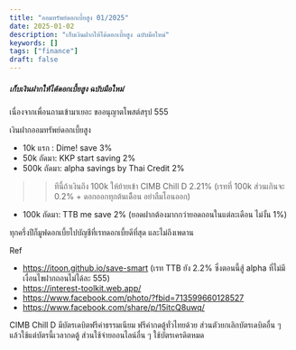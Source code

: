 ```yaml
---
title: "ออมทรัพย์ดอกเบี้ยสูง 01/2025"
date: 2025-01-02
description: "เก็บเงินฝากให้ได้ดอกเบี้ยสูง ฉบับมือใหม่"
keywords: []
tags: ["finance"]
draft: false
---
```


##### เก็บเงินฝากให้ได้ดอกเบี้ยสูง ฉบับมือใหม่

เนื่องจากเพื่อนถามเข้ามาเยอะ ขออนุญาตโพสต์สรุป 555

เงินฝากออมทรัพย์ดอกเบี้ยสูง 
- 10k แรก : Dime! save 3%
- 50k ถัดมา: KKP start saving 2%
- 500k ถัดมา: alpha savings by Thai Credit 2%
>> ทีนี้ถ้าเงินถึง 100k ให้ย้ายเข้า CIMB Chill D 2.21% (เรทที่ 100k ส่วนเกินจะ 0.2% + ดอกออกทุกต้นเดิือน อย่าลืมโอนออก)
- 100k ถัดมา: TTB me save 2% (ยอดฝากต้องมากกว่ายอดถอนในแต่ละเดือน ไม่งั้น 1%)

ทุกครึ่งปีก็มูฟดอกเบี้ยไปบัญชีที่เรทดอกเบี้ยดีที่สุด และไม่ถึงเพดาน

Ref
- https://itoon.github.io/save-smart (เรท TTB ยัง 2.2% ซึ่งตอนนี้สู้ alpha ที่ไม่มีเงื่อนไขฝากถอนไม่ได้ละ 555)
- https://interest-toolkit.web.app/ 
- https://www.facebook.com/photo/?fbid=713599660128527 
- https://www.facebook.com/share/p/15itcQ8uwq/

CIMB Chill D มีบัตรเดบิตฟรีค่าธรรมเนียม ฟรีค่ากดตู้ทั่วไทยด้วย ส่วนตัวยกเลิกบัตรเดบิตอื่น ๆ แล้วใช้แต่บัตรนี้เวลากดตู้ ส่วนใช้จ่ายออนไลน์อื่น ๆ ใช้บัตรเครดิตหมด
